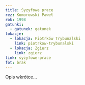 ```yaml
---
title: Syzyfowe prace
rez: Komorowski Paweł
rok: 1998
gatunki: 
  - gatunek: gatunek
lokacje:
  - lokacja: Piotrków Trybunalski
    link: piotrkow-trybunalski
  - lokacja: Zgierz
    link: zgierz
link: syzyfowe-prace
fot: brak
---
```

Opis wkrótce…